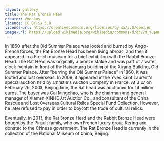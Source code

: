 ```yaml
---
layout: gallery
title: The Rat Bronze Head 
creator: Vmenkov
licence: CC BY-SA 3.0
licence-url: https://creativecommons.org/licenses/by-sa/3.0/deed.en
image-url: https://upload.wikimedia.org/wikipedia/commons/d/dc/VM_Yuanmingyuan_Haiyantang_Mouse_4428.jpg
---
```


In 1860, after the Old Summer Palace was looted and burned by Anglo-French forces, the Rat Bronze Head has been living abroad, and then it appeared in a French museum for a brief exhibition with the Rabbit Bronze Head. The Rat Head was originally a bronze statue and was part of a water clock fountain in front of the Haiyantang building of the Xiyang Building, Old Summer Palace. After "burning the Old Summer Palace" in 1860, it was looted and lost overseas. In 2009, it appeared in the Yves Saint Laurent's special auction held by Christie's Auction Company in France. At 3:07 on February 26, 2009, Beijing time, the Rat head was auctioned for 14 million euros. The buyer was Cai Mingchao, who is the chairman and general manager of Xiamen XINHE Art Auction Co., and consultant of the China Rescue and Lost Overseas Cultural Relics Special Fund Collection. However, he later refused to pay in order to boycott the trade of cultural relics.

Eventually, in 2013, the Rat Bronze Head and the Rabbit Bronze Head were bought by the Pinault family, who own French luxury group Kering and donated to the Chinese government. The Rat Bronze Head is currently in the collection of the National Museum of China, Beijing.
